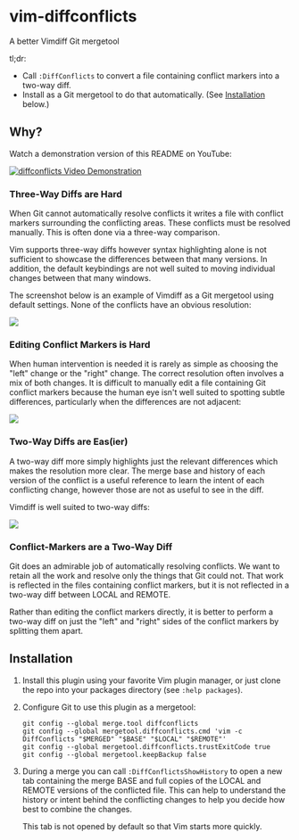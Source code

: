# vim-diffconflicts

A better Vimdiff Git mergetool

tl;dr:

* Call `:DiffConflicts` to convert a file containing conflict markers into
  a two-way diff.
* Install as a Git mergetool to do that automatically. (See
  [Installation](#installation) below.)

## Why?

Watch a demonstration version of this README on YouTube:

[![diffconflicts Video Demonstration](https://img.youtube.com/vi/Pxgl3Wtf78Y/0.jpg)](https://www.youtube.com/watch?v=Pxgl3Wtf78Y)

### Three-Way Diffs are Hard

When Git cannot automatically resolve conflicts it writes a file with conflict
markers surrounding the conflicting areas. These conflicts must be resolved
manually. This is often done via a three-way comparison.

Vim supports three-way diffs however syntax highlighting alone is not
sufficient to showcase the differences between that many versions. In addition,
the default keybindings are not well suited to moving individual changes
between that many windows.

The screenshot below is an example of Vimdiff as a Git mergetool using default
settings. None of the conflicts have an obvious resolution:

![](./_utils/default-vimdiff.png)

### Editing Conflict Markers is Hard

When human intervention is needed it is rarely as simple as choosing the "left"
change or the "right" change. The correct resolution often involves a mix of
both changes. It is difficult to manually edit a file containing Git conflict
markers because the human eye isn't well suited to spotting subtle differences,
particularly when the differences are not adjacent:

![](./_utils/conflict-markers.png)

### Two-Way Diffs are Eas(ier)

A two-way diff more simply highlights just the relevant differences which makes
the resolution more clear. The merge base and history of each version of the
conflict is a useful reference to learn the intent of each conflicting change,
however those are not as useful to see in the diff.

Vimdiff is well suited to two-way diffs:

![](./_utils/vim-diffconflicts.png)

### Conflict-Markers are a Two-Way Diff

Git does an admirable job of automatically resolving conflicts. We want to
retain all the work and resolve only the things that Git could not. That work
is reflected in the files containing conflict markers, but it is not reflected
in a two-way diff between LOCAL and REMOTE.

Rather than editing the conflict markers directly, it is better to perform a
two-way diff on just the "left" and "right" sides of the conflict markers by
splitting them apart.

## Installation

1.  Install this plugin using your favorite Vim plugin manager, or just clone
    the repo into your packages directory (see `:help packages`).

2.  Configure Git to use this plugin as a mergetool:

    ```
    git config --global merge.tool diffconflicts
    git config --global mergetool.diffconflicts.cmd 'vim -c DiffConflicts "$MERGED" "$BASE" "$LOCAL" "$REMOTE"'
    git config --global mergetool.diffconflicts.trustExitCode true
    git config --global mergetool.keepBackup false
    ```

3.  During a merge you can call `:DiffConflictsShowHistory` to open a new tab
    containing the merge BASE and full copies of the LOCAL and REMOTE versions
    of the conflicted file. This can help to understand the history or intent
    behind the conflicting changes to help you decide how best to combine the
    changes.

    This tab is not opened by default so that Vim starts more quickly.
